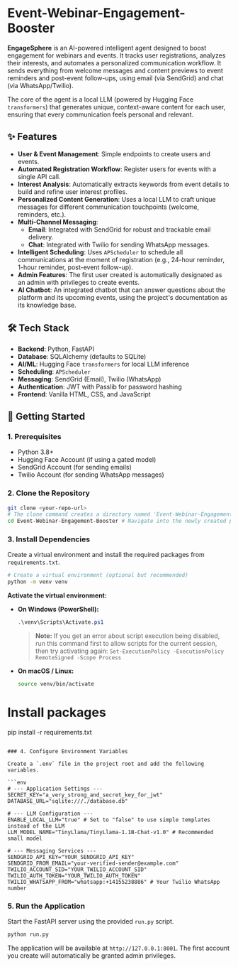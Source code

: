 # Event-Webinar-Engagement-Booster

**EngageSphere** is an AI-powered intelligent agent designed to boost engagement for webinars and events. It tracks user registrations, analyzes their interests, and automates a personalized communication workflow. It sends everything from welcome messages and content previews to event reminders and post-event follow-ups, using email (via SendGrid) and chat (via WhatsApp/Twilio).

The core of the agent is a local LLM (powered by Hugging Face `transformers`) that generates unique, context-aware content for each user, ensuring that every communication feels personal and relevant.

## ✨ Features

- **User & Event Management**: Simple endpoints to create users and events.
- **Automated Registration Workflow**: Register users for events with a single API call.
- **Interest Analysis**: Automatically extracts keywords from event details to build and refine user interest profiles.
- **Personalized Content Generation**: Uses a local LLM to craft unique messages for different communication touchpoints (welcome, reminders, etc.).
- **Multi-Channel Messaging**:
    - **Email**: Integrated with SendGrid for robust and trackable email delivery.
    - **Chat**: Integrated with Twilio for sending WhatsApp messages.
- **Intelligent Scheduling**: Uses `APScheduler` to schedule all communications at the moment of registration (e.g., 24-hour reminder, 1-hour reminder, post-event follow-up).
- **Admin Features**: The first user created is automatically designated as an admin with privileges to create events.
- **AI Chatbot**: An integrated chatbot that can answer questions about the platform and its upcoming events, using the project's documentation as its knowledge base.

## 🛠️ Tech Stack

- **Backend**: Python, FastAPI
- **Database**: SQLAlchemy (defaults to SQLite)
- **AI/ML**: Hugging Face `transformers` for local LLM inference
- **Scheduling**: `APScheduler`
- **Messaging**: SendGrid (Email), Twilio (WhatsApp)
- **Authentication**: JWT with Passlib for password hashing
- **Frontend**: Vanilla HTML, CSS, and JavaScript

## 🚀 Getting Started

### 1. Prerequisites

- Python 3.8+
- Hugging Face Account (if using a gated model)
- SendGrid Account (for sending emails)
- Twilio Account (for sending WhatsApp messages)

### 2. Clone the Repository

```bash
git clone <your-repo-url>
# The clone command creates a directory named 'Event-Webinar-Engagement-Booster'.
cd Event-Webinar-Engagement-Booster # Navigate into the newly created project folder.
```

### 3. Install Dependencies

Create a virtual environment and install the required packages from `requirements.txt`.

```sh
# Create a virtual environment (optional but recommended)
python -m venv venv
```

**Activate the virtual environment:**

*   **On Windows (PowerShell):**
    ```powershell
    .\venv\Scripts\Activate.ps1
    ```
    > **Note:** If you get an error about script execution being disabled, run this command first to allow scripts for the current session, then try activating again:
    > `Set-ExecutionPolicy -ExecutionPolicy RemoteSigned -Scope Process`

*   **On macOS / Linux:**
    ```bash
    source venv/bin/activate
    ```

# Install packages
pip install -r requirements.txt
```

### 4. Configure Environment Variables

Create a `.env` file in the project root and add the following variables.

```env
# --- Application Settings ---
SECRET_KEY="a_very_strong_and_secret_key_for_jwt"
DATABASE_URL="sqlite:///./database.db"

# --- LLM Configuration ---
ENABLE_LOCAL_LLM="true" # Set to "false" to use simple templates instead of the LLM
LLM_MODEL_NAME="TinyLlama/TinyLlama-1.1B-Chat-v1.0" # Recommended small model

# --- Messaging Services ---
SENDGRID_API_KEY="YOUR_SENDGRID_API_KEY"
SENDGRID_FROM_EMAIL="your-verified-sender@example.com"
TWILIO_ACCOUNT_SID="YOUR_TWILIO_ACCOUNT_SID"
TWILIO_AUTH_TOKEN="YOUR_TWILIO_AUTH_TOKEN"
TWILIO_WHATSAPP_FROM="whatsapp:+14155238886" # Your Twilio WhatsApp number
```

### 5. Run the Application

Start the FastAPI server using the provided `run.py` script.

```bash
python run.py
```

The application will be available at `http://127.0.0.1:8001`. The first account you create will automatically be granted admin privileges.
